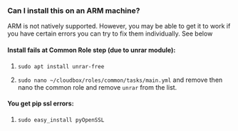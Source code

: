 ### Can I install this on an ARM machine?

ARM is not natively supported. However, you may be able to get it to work if you have certain errors you can try to fix them individually. See below


#### Install fails at Common Role step (due to unrar module):

1. `sudo apt install unrar-free`

2. `sudo nano ~/cloudbox/roles/common/tasks/main.yml` and remove then nano the common role and remove `unrar` from the list.

#### You get pip ssl errors:

1. `sudo easy_install pyOpenSSL`
